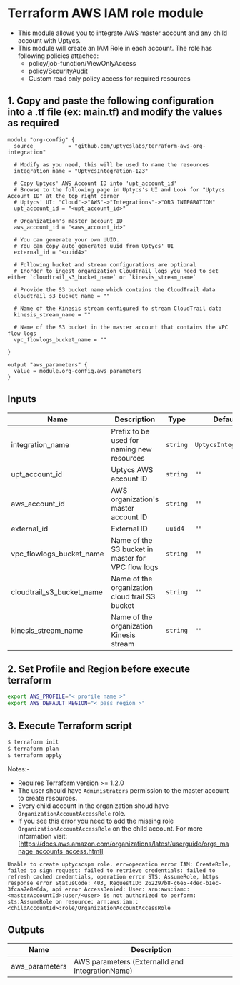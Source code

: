 # Terraform AWS IAM role module

- This module allows you to integrate AWS master account and any child account with Uptycs.
- This module will create an IAM Role in each account. The role has following policies attached:
  - policy/job-function/ViewOnlyAccess
  - policy/SecurityAudit
  - Custom read only policy access for required resources

## 1. Copy and paste the following configuration into a .tf file (ex: main.tf) and modify the values as required

```
module "org-config" {
  source           = "github.com/uptycslabs/terraform-aws-org-integration"

  # Modify as you need, this will be used to name the resources
  integration_name = "UptycsIntegration-123"

  # Copy Uptycs' AWS Account ID into 'upt_account_id'
  # Browse to the following page in Uptycs's UI and Look for "Uptycs Account ID" at the top right corner 
  # Uptycs' UI: "Cloud"->"AWS"->"Integrations"->"ORG INTEGRATION"
  upt_account_id = "<upt_account_id>"

  # Organization's master account ID 
  aws_account_id = "<aws_account_id>"

  # You can generate your own UUID.
  # You can copy auto generated uuid from Uptycs' UI
  external_id = "<uuid4>"

  # Following bucket and stream configurations are optional
  # Inorder to ingest organization CloudTrail logs you need to set either `cloudtrail_s3_bucket_name` or `kinesis_stream_name`

  # Provide the S3 bucket name which contains the CloudTrail data
  cloudtrail_s3_bucket_name = ""

  # Name of the Kinesis stream configured to stream CloudTrail data
  kinesis_stream_name = ""

  # Name of the S3 bucket in the master account that contains the VPC flow logs
  vpc_flowlogs_bucket_name = ""

}

output "aws_parameters" {
  value = module.org-config.aws_parameters
}

```

## Inputs

| Name                      | Description                                                     | Type     | Default             | Required |
| --------------------------- | ----------------------------------------------------------------- | ---------- | --------------------- | ---------- |
| integration_name          | Prefix to be used for naming new resources                      | `string` | `UptycsIntegration` |          |
| upt_account_id            | Uptycs AWS account ID                                           | `string` | `""`                | Yes      |
| aws_account_id            | AWS organization's master account ID                            | `string` | `""`                | Yes      |
| external_id               | External ID                                                     | `uuid4`  | `""`                | Yes      |
| vpc_flowlogs_bucket_name  | Name of the S3 bucket in master for VPC flow logs               | `string` | `""`                | Optional |
| cloudtrail_s3_bucket_name | Name of the organization cloud trail S3 bucket                  | `string` | `""`                | Optional |
| kinesis_stream_name       | Name of the organization Kinesis stream                         | `string` | `""`                | Optional |

## 2. Set Profile and Region before execute terraform

```sh
export AWS_PROFILE="< profile name >"
export AWS_DEFAULT_REGION="< pass region >"
```

## 3. Execute Terraform script

```sh
$ terraform init
$ terraform plan
$ terraform apply
```

Notes:-
- Requires Terraform version >= 1.2.0 
- The user should have `Administrators`  permission to the master account to create resources.
- Every child account in the organization shoud have `OrganizationAccountAccessRole` role.
- If you see this error you need to add the missing role `OrganizationAccountAccessRole` on the child account. For more information visit: [https://docs.aws.amazon.com/organizations/latest/userguide/orgs_manage_accounts_access.html]

```
Unable to create uptycscspm role. err=operation error IAM: CreateRole, failed to sign request: failed to retrieve credentials: failed to refresh cached credentials, operation error STS: AssumeRole, https response error StatusCode: 403, RequestID: 262297b8-c6e5-4dec-b1ec-3fcaa7e8e6da, api error AccessDenied: User: arn:aws:iam::<masterAccountId>:user/<user> is not authorized to perform: sts:AssumeRole on resource: arn:aws:iam::<childAccountId>:role/OrganizationAccountAccessRole
```
## Outputs

| Name           | Description                                     |
| ---------------- | ------------------------------------------------- |
| aws_parameters | AWS parameters (ExternalId and IntegrationName) |

##
